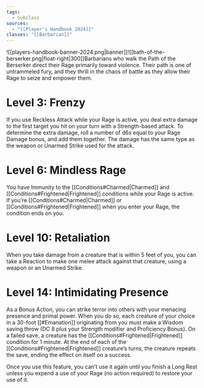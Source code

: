 ```yaml
---
tags:
  - Subclass
sources:
  - "[[Player's Handbook 2024]]"
classes: "[[Barbarian]]"
---
```

![[players-handbook-banner-2024.png|banner]]![[bath-of-the-berserker.png|float-right|300]]Barbarians who walk the Path of the Berserker direct their Rage primarily toward violence. Their path is one of untrammeled fury, and they thrill in the chaos of battle as they allow their Rage to seize and empower them.
# Level 3: Frenzy
If you use Reckless Attack while your Rage is active, you deal extra damage to the first target you hit on your turn with a Strength-based attack. To determine the extra damage, roll a number of d6s equal to your Rage Damage bonus, and add them together. The damage has the same type as the weapon or Unarmed Strike used for the attack.
# Level 6: Mindless Rage
You have Immunity to the [[Conditions#Charmed\|Charmed]] and [[Conditions#Frightened\|Frightened]] conditions while your Rage is active. If you’re [[Conditions#Charmed\|Charmed]] or [[Conditions#Frightened\|Frightened]] when you enter your Rage, the condition ends on you.
# Level 10: Retaliation
When you take damage from a creature that is within 5 feet of you, you can take a Reaction to make one melee attack against that creature, using a weapon or an Unarmed Strike.
# Level 14: Intimidating Presence
As a Bonus Action, you can strike terror into others with your menacing presence and primal power. When you do so, each creature of your choice in a 30-foot [[#Emanation]] originating from you must make a Wisdom saving throw (DC 8 plus your Strength modifier and Proficiency Bonus). On a failed save, a creature has the [[Conditions#Frightened\|Frightened]] condition for 1 minute. At the end of each of the [[Conditions#Frightened\|Frightened]] creature’s turns, the creature repeats the save, ending the effect on itself on a success.

Once you use this feature, you can’t use it again until you finish a Long Rest unless you expend a use of your Rage (no action required) to restore your use of it.